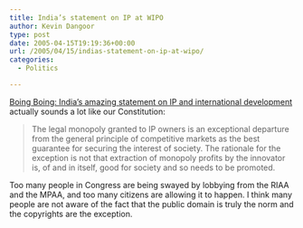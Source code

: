 ```yaml
---
title: India’s statement on IP at WIPO
author: Kevin Dangoor
type: post
date: 2005-04-15T19:19:36+00:00
url: /2005/04/15/indias-statement-on-ip-at-wipo/
categories:
  - Politics

---
```

[Boing Boing: India&#8217;s amazing statement on IP and international development][1] actually sounds a lot like our Constitution:

> The legal monopoly granted to IP owners is an exceptional departure from the general principle of competitive markets as the best guarantee for securing the interest of society. The rationale for the exception is not that extraction of monopoly profits by the innovator is, of and in itself, good for society and so needs to be promoted.

Too many people in Congress are being swayed by lobbying from the RIAA and the MPAA, and too many citizens are allowing it to happen. I think many people are not aware of the fact that the public domain is truly the norm and the copyrights are the exception.

 [1]: http://www.boingboing.net/2005/04/15/indias_amazing_state.html "Boing Boing: India's amazing statement on IP and international development"